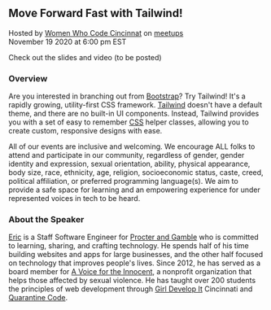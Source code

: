 ## Move Forward Fast with Tailwind!
Hosted by [Women Who Code Cincinnat](https://www.womenwhocode.com/cincinnati) on [meetups](https://www.meetup.com/Women-Who-Code-Cincinnati/events/273250804/)  
November 19 2020 at 6:00 pm EST   

Check out the slides and video (to be posted)  

### Overview
Are you interested in branching out from [Bootstrap](https://getbootstrap.com/docs/3.4/css/)? Try Tailwind! It's a rapidly growing, utility-first CSS framework. [Tailwind](https://tailwindcss.com/) doesn't have a default theme, and there are no built-in UI components. Instead, Tailwind provides you with a set of easy to remember [CSS](https://dev.to/ladybug/css-cheat-sheets-3ee0) helper classes, allowing you to create custom, responsive designs with ease.

All of our events are inclusive and welcoming. We encourage ALL folks to attend and participate in our community, regardless of gender, gender identity and expression, sexual orientation, ability, physical appearance, body size, race, ethnicity, age, religion, socioeconomic status, caste, creed, political affiliation, or preferred programming language(s). We aim to provide a safe space for learning and an empowering experience for under represented voices in tech to be heard.


### About the Speaker 
[Eric](https://www.linkedin.com/in/etboggs/) is a Staff Software Engineer for [Procter and Gamble](https://us.pg.com/) who is committed to learning, sharing, and crafting technology. He spends half of his time building websites and apps for large businesses, and the other half focused on technology that improves people's lives. Since 2012, he has served as a board member for [A Voice for the Innocent](https://www.avoicefortheinnocent.org/), a nonprofit organization that helps those affected by sexual violence. He has taught over 200 students the principles of web development through [Girl Develop It](https://girldevelopit.com/) Cincinnati and [Quarantine Code](https://www.quarantinecode.com/).






















